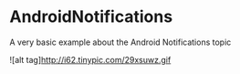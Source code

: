 # AndroidNotifications
A very basic example about the Android Notifications topic

![alt tag]http://i62.tinypic.com/29xsuwz.gif

